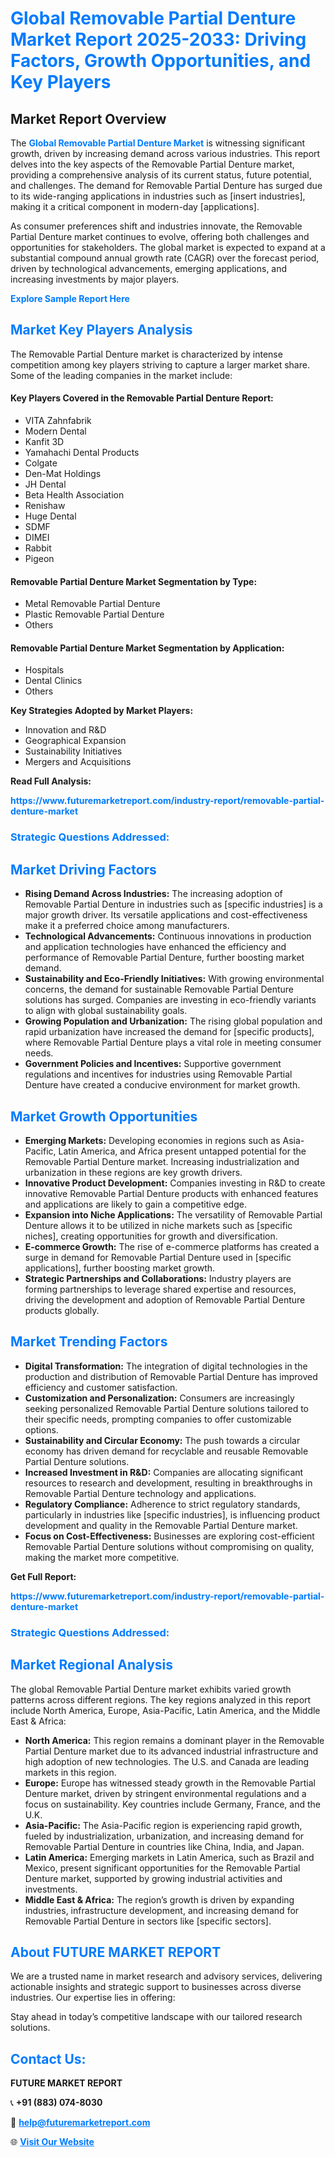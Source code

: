 <h1 style="color: #007BFF;">Global Removable Partial Denture Market Report 2025-2033: Driving Factors, Growth Opportunities, and Key Players</h1>

<section id="overview">
<h2>Market Report Overview</h2>
<p>The <a href="https://www.futuremarketreport.com/industry-report/removable-partial-denture-market" style="color: #007BFF; text-decoration: none;"><strong>Global Removable Partial Denture Market</strong></a> is witnessing significant growth, driven by increasing demand across various industries. This report delves into the key aspects of the Removable Partial Denture market, providing a comprehensive analysis of its current status, future potential, and challenges. The demand for Removable Partial Denture has surged due to its wide-ranging applications in industries such as [insert industries], making it a critical component in modern-day [applications].</p>
<p>As consumer preferences shift and industries innovate, the Removable Partial Denture market continues to evolve, offering both challenges and opportunities for stakeholders. The global market is expected to expand at a substantial compound annual growth rate (CAGR) over the forecast period, driven by technological advancements, emerging applications, and increasing investments by major players.</p>
</section>

<section id="overview">
<p><a href="https://www.futuremarketreport.com/request-sample/reportId=77589" style="color: #007BFF; text-decoration: none;"><strong>Explore Sample Report Here</strong></a></p>
</section>

<section id="key-players">
<h2 style="color: #007BFF;">Market Key Players Analysis</h2>
<p>The Removable Partial Denture market is characterized by intense competition among key players striving to capture a larger market share. Some of the leading companies in the market include:</p>
<h4>Key Players Covered in the Removable Partial Denture Report:</h4>
<ul><li>VITA Zahnfabrik</li><li>Modern Dental</li><li>Kanfit 3D</li><li>Yamahachi Dental Products</li><li>Colgate</li><li>Den-Mat Holdings</li><li>JH Dental</li><li>Beta Health Association</li><li>Renishaw</li><li>Huge Dental</li><li>SDMF</li><li>DIMEI</li><li>Rabbit</li><li>Pigeon</li></ul>
<h4>Removable Partial Denture Market Segmentation by Type:</h4>
<ul><li>Metal Removable Partial Denture</li><li>Plastic Removable Partial Denture</li><li>Others</li></ul>

<h4>Removable Partial Denture Market Segmentation by Application:</h4>
<ul><li>Hospitals</li><li>Dental Clinics</li><li>Others</li></ul>
<p><strong>Key Strategies Adopted by Market Players:</strong></p>
<ul>
<li>Innovation and R&D</li>
<li>Geographical Expansion</li>
<li>Sustainability Initiatives</li>
<li>Mergers and Acquisitions</li>
</ul>
</section>

<section>
<p><strong>Read Full Analysis: </strong></p><a href="https://www.futuremarketreport.com/industry-report/removable-partial-denture-market" style="color: #007BFF; text-decoration: none;"><strong>https://www.futuremarketreport.com/industry-report/removable-partial-denture-market</strong></a>
<h3 style="color: #007BFF;">Strategic Questions Addressed:</h3>
</section>

<section id="driving-factors">
<h2 style="color: #007BFF;">Market Driving Factors</h2>
<ul>
<li><strong>Rising Demand Across Industries:</strong> The increasing adoption of Removable Partial Denture in industries such as [specific industries] is a major growth driver. Its versatile applications and cost-effectiveness make it a preferred choice among manufacturers.</li>
<li><strong>Technological Advancements:</strong> Continuous innovations in production and application technologies have enhanced the efficiency and performance of Removable Partial Denture, further boosting market demand.</li>
<li><strong>Sustainability and Eco-Friendly Initiatives:</strong> With growing environmental concerns, the demand for sustainable Removable Partial Denture solutions has surged. Companies are investing in eco-friendly variants to align with global sustainability goals.</li>
<li><strong>Growing Population and Urbanization:</strong> The rising global population and rapid urbanization have increased the demand for [specific products], where Removable Partial Denture plays a vital role in meeting consumer needs.</li>
<li><strong>Government Policies and Incentives:</strong> Supportive government regulations and incentives for industries using Removable Partial Denture have created a conducive environment for market growth.</li>
</ul>
</section>

<section id="growth-opportunities">
<h2 style="color: #007BFF;">Market Growth Opportunities</h2>
<ul>
<li><strong>Emerging Markets:</strong> Developing economies in regions such as Asia-Pacific, Latin America, and Africa present untapped potential for the Removable Partial Denture market. Increasing industrialization and urbanization in these regions are key growth drivers.</li>
<li><strong>Innovative Product Development:</strong> Companies investing in R&D to create innovative Removable Partial Denture products with enhanced features and applications are likely to gain a competitive edge.</li>
<li><strong>Expansion into Niche Applications:</strong> The versatility of Removable Partial Denture allows it to be utilized in niche markets such as [specific niches], creating opportunities for growth and diversification.</li>
<li><strong>E-commerce Growth:</strong> The rise of e-commerce platforms has created a surge in demand for Removable Partial Denture used in [specific applications], further boosting market growth.</li>
<li><strong>Strategic Partnerships and Collaborations:</strong> Industry players are forming partnerships to leverage shared expertise and resources, driving the development and adoption of Removable Partial Denture products globally.</li>
</ul>
</section>

<section id="trending-factors">
<h2 style="color: #007BFF;">Market Trending Factors</h2>
<ul>
<li><strong>Digital Transformation:</strong> The integration of digital technologies in the production and distribution of Removable Partial Denture has improved efficiency and customer satisfaction.</li>
<li><strong>Customization and Personalization:</strong> Consumers are increasingly seeking personalized Removable Partial Denture solutions tailored to their specific needs, prompting companies to offer customizable options.</li>
<li><strong>Sustainability and Circular Economy:</strong> The push towards a circular economy has driven demand for recyclable and reusable Removable Partial Denture solutions.</li>
<li><strong>Increased Investment in R&D:</strong> Companies are allocating significant resources to research and development, resulting in breakthroughs in Removable Partial Denture technology and applications.</li>
<li><strong>Regulatory Compliance:</strong> Adherence to strict regulatory standards, particularly in industries like [specific industries], is influencing product development and quality in the Removable Partial Denture market.</li>
<li><strong>Focus on Cost-Effectiveness:</strong> Businesses are exploring cost-efficient Removable Partial Denture solutions without compromising on quality, making the market more competitive.</li>
</ul>
</section>

<section>
<p><strong>Get Full Report: </strong></p><a href="https://www.futuremarketreport.com/industry-report/removable-partial-denture-market" style="color: #007BFF; text-decoration: none;"><strong>https://www.futuremarketreport.com/industry-report/removable-partial-denture-market</strong></a>
<h3 style="color: #007BFF;">Strategic Questions Addressed:</h3>
</section>


<section id="regional-analysis">
<h2 style="color: #007BFF;">Market Regional Analysis</h2>
<p>The global Removable Partial Denture market exhibits varied growth patterns across different regions. The key regions analyzed in this report include North America, Europe, Asia-Pacific, Latin America, and the Middle East & Africa:</p>
<ul>
<li><strong>North America:</strong> This region remains a dominant player in the Removable Partial Denture market due to its advanced industrial infrastructure and high adoption of new technologies. The U.S. and Canada are leading markets in this region.</li>
<li><strong>Europe:</strong> Europe has witnessed steady growth in the Removable Partial Denture market, driven by stringent environmental regulations and a focus on sustainability. Key countries include Germany, France, and the U.K.</li>
<li><strong>Asia-Pacific:</strong> The Asia-Pacific region is experiencing rapid growth, fueled by industrialization, urbanization, and increasing demand for Removable Partial Denture in countries like China, India, and Japan.</li>
<li><strong>Latin America:</strong> Emerging markets in Latin America, such as Brazil and Mexico, present significant opportunities for the Removable Partial Denture market, supported by growing industrial activities and investments.</li>
<li><strong>Middle East & Africa:</strong> The region’s growth is driven by expanding industries, infrastructure development, and increasing demand for Removable Partial Denture in sectors like [specific sectors].</li>
</ul>
</section>

<footer>
<h2 style="color: #007BFF;">About FUTURE MARKET REPORT</h2>
<p>We are a trusted name in market research and advisory services, delivering actionable insights and strategic support to businesses across diverse industries. Our expertise lies in offering:</p>

<p>Stay ahead in today’s competitive landscape with our tailored research solutions.</p>

<h2 style="color: #007BFF;">Contact Us:</h2>
<p><strong>FUTURE MARKET REPORT</strong></p>
<p>📞 <strong>+91 (883) 074-8030</strong></p>
<p>📧 <strong><a href="mailto:help@futuremarketreport.com" style="color: #007BFF;">help@futuremarketreport.com</a></strong></p>
<p>🌐 <strong><a href="https://www.futuremarketreport.com/" style="color: #007BFF;">Visit Our Website</a></strong></p>
</footer>